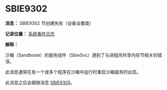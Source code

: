 # SBIE9302

**消息：** SBIE9302 节创建失败（设备设置类）

**记录位置：** [系统事件日志](SystemEventLog.md)

**解释：**

沙箱（Sandboxie）的服务组件（SbieSvc）遇到了与进程间共享内存节相关的错误。

此消息通常在有一个或多个程序在沙箱中运行时重启沙箱服务时出现。

此消息之后会跟随消息 [SBIE9305](SBIE9305.md)。
